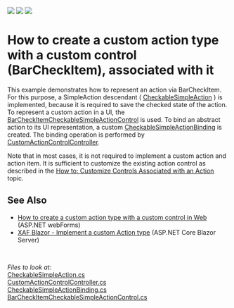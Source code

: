 <!-- default badges list -->
![](https://img.shields.io/endpoint?url=https://codecentral.devexpress.com/api/v1/VersionRange/128588503/22.2.6%2B)
[![](https://img.shields.io/badge/Open_in_DevExpress_Support_Center-FF7200?style=flat-square&logo=DevExpress&logoColor=white)](https://supportcenter.devexpress.com/ticket/details/E1977)
[![](https://img.shields.io/badge/📖_How_to_use_DevExpress_Examples-e9f6fc?style=flat-square)](https://docs.devexpress.com/GeneralInformation/403183)
<!-- default badges end -->
# How to create a custom action type with a custom control (BarCheckItem), associated with it


This example demonstrates how to represent an action via BarCheckItem. For this purpose, a SimpleAction descendant ( [CheckableSimpleAction](CS/EFCore/CustomActionEF/CustomActionEF.Module/CheckableSimpleAction.cs) ) is implemented, because it is required to save the checked state of the action. To represent a custom action in a UI, the [BarCheckItemCheckableSimpleActionControl](CS/EFCore/CustomActionEF/CustomActionEF.Win/ActionControls/BarCheckItemCheckableSimpleActionControl.cs) is used. To bind an abstract action to its UI representation, a custom [CheckableSimpleActionBinding](CS/EFCore/CustomActionEF/CustomActionEF.Win/ActionControls/CheckableSimpleActionBinding.cs) is created. The binding operation is performed by [CustomActionControlController](CS/EFCore/CustomActionEF/CustomActionEF.Win/Controllers/CustomActionControlController.cs).

Note that in most cases, it is not required to implement a custom action and action item. It is sufficient to customize the existing action control as described in the <a href="http://documentation.devexpress.com/#Xaf/CustomDocument3183"><u>How to: Customize Controls Associated with an Action</u></a> topic.

## See Also

 - <a href="https://www.devexpress.com/Support/Center/p/E4357">How to create a custom action type with a custom control in Web</a> (ASP.NET webForms)
 - [XAF Blazor - Implement a custom Action type](https://github.com/DevExpress-Examples/xaf-custom-action-type-blazor) (ASP.NET Core Blazor Server)

<br/>

*Files to look at:*  
[CheckableSimpleAction.cs](CS/EFCore/CustomActionEF/CustomActionEF.Module/CheckableSimpleAction.cs)  
[CustomActionControlController.cs](CS/EFCore/CustomActionEF/CustomActionEF.Win/Controllers/CustomActionControlController.cs)  
[CheckableSimpleActionBinding.cs](CS/EFCore/CustomActionEF/CustomActionEF.Win/ActionControls/CheckableSimpleActionBinding.cs)  
[BarCheckItemCheckableSimpleActionControl.cs](CS/EFCore/CustomActionEF/CustomActionEF.Win/ActionControls/BarCheckItemCheckableSimpleActionControl.cs)  
